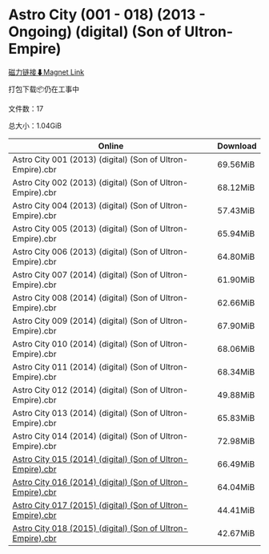 # Astro City (001 - 018) (2013 - Ongoing) (digital) (Son of Ultron-Empire)

[磁力链接⬇Magnet Link](magnet:?xt=urn:btih:248e129f85a0ab86266b4189a624e13241055202&dn=Astro%20City%20%28001%20-%20018%29%20%282013%20-%20Ongoing%29%20%28digital%29%20%28Son%20of%20Ultron-Empire%29)

打包下载📦仍在工事中

文件数：17

总大小：1.04GiB

Online | Download
--- | ---
Astro City 001 (2013) (digital) (Son of Ultron-Empire).cbr | 69.56MiB
Astro City 002 (2013) (digital) (Son of Ultron-Empire).cbr | 68.12MiB
Astro City 004 (2013) (digital) (Son of Ultron-Empire).cbr | 57.43MiB
Astro City 005 (2013) (digital) (Son of Ultron-Empire).cbr | 65.94MiB
Astro City 006 (2013) (digital) (Son of Ultron-Empire).cbr | 64.80MiB
Astro City 007 (2014) (digital) (Son of Ultron-Empire).cbr | 61.90MiB
Astro City 008 (2014) (digital) (Son of Ultron-Empire).cbr | 62.66MiB
Astro City 009 (2014) (digital) (Son of Ultron-Empire).cbr | 67.90MiB
Astro City 010 (2014) (digital) (Son of Ultron-Empire).cbr | 68.06MiB
Astro City 011 (2014) (digital) (Son of Ultron-Empire).cbr | 68.34MiB
Astro City 012 (2014) (digital) (Son of Ultron-Empire).cbr | 49.88MiB
Astro City 013 (2014) (digital) (Son of Ultron-Empire).cbr | 65.83MiB
Astro City 014 (2014) (digital) (Son of Ultron-Empire).cbr | 72.98MiB
[Astro City 015 (2014) (digital) (Son of Ultron-Empire).cbr](https://github.com/alicewish/markdown/blob/master/comic/Astro-City-015-2014-digital-Son-of-Ultron-Empire-cbr.md) | 66.49MiB
[Astro City 016 (2014) (digital) (Son of Ultron-Empire).cbr](https://github.com/alicewish/markdown/blob/master/comic/Astro-City-016-2014-digital-Son-of-Ultron-Empire-cbr.md) | 64.04MiB
[Astro City 017 (2015) (digital) (Son of Ultron-Empire).cbr](https://github.com/alicewish/markdown/blob/master/comic/Astro-City-017-2015-digital-Son-of-Ultron-Empire-cbr.md) | 44.41MiB
[Astro City 018 (2015) (digital) (Son of Ultron-Empire).cbr](https://github.com/alicewish/markdown/blob/master/comic/Astro-City-018-2015-digital-Son-of-Ultron-Empire-cbr.md) | 42.67MiB